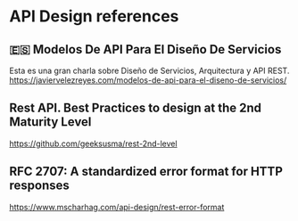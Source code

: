 # API Design references

## :es: Modelos De API Para El Diseño De Servicios
Esta es una gran charla sobre Diseño de Servicios, Arquitectura y API REST.
https://javiervelezreyes.com/modelos-de-api-para-el-diseno-de-servicios/

## Rest API. Best Practices to design at the 2nd Maturity Level
https://github.com/geeksusma/rest-2nd-level

## RFC 2707: A standardized error format for HTTP responses
https://www.mscharhag.com/api-design/rest-error-format

